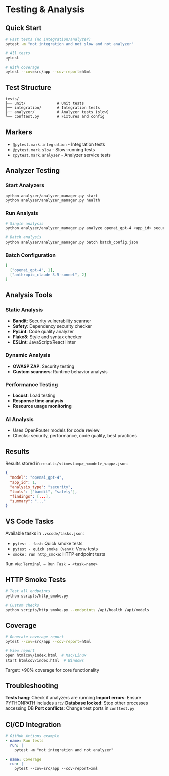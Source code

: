 # Testing & Analysis

## Quick Start

```bash
# Fast tests (no integration/analyzer)
pytest -m "not integration and not slow and not analyzer"

# All tests
pytest

# With coverage
pytest --cov=src/app --cov-report=html
```

## Test Structure

```
tests/
├── unit/              # Unit tests
├── integration/       # Integration tests
├── analyzer/          # Analyzer tests (slow)
└── conftest.py        # Fixtures and config
```

## Markers

- `@pytest.mark.integration` - Integration tests
- `@pytest.mark.slow` - Slow-running tests
- `@pytest.mark.analyzer` - Analyzer service tests

## Analyzer Testing

### Start Analyzers
```bash
python analyzer/analyzer_manager.py start
python analyzer/analyzer_manager.py health
```

### Run Analysis
```bash
# Single analysis
python analyzer/analyzer_manager.py analyze openai_gpt-4 <app_id> security --tools bandit,safety

# Batch analysis
python analyzer/analyzer_manager.py batch batch_config.json
```

### Batch Configuration
```json
[
  ["openai_gpt-4", 1],
  ["anthropic_claude-3.5-sonnet", 2]
]
```

## Analysis Tools

### Static Analysis
- **Bandit**: Security vulnerability scanner
- **Safety**: Dependency security checker
- **PyLint**: Code quality analyzer
- **Flake8**: Style and syntax checker
- **ESLint**: JavaScript/React linter

### Dynamic Analysis
- **OWASP ZAP**: Security testing
- **Custom scanners**: Runtime behavior analysis

### Performance Testing
- **Locust**: Load testing
- **Response time analysis**
- **Resource usage monitoring**

### AI Analysis
- Uses OpenRouter models for code review
- Checks: security, performance, code quality, best practices

## Results

Results stored in `results/<timestamp>_<model>_<app>.json`:
```json
{
  "model": "openai_gpt-4",
  "app_id": 1,
  "analysis_type": "security",
  "tools": ["bandit", "safety"],
  "findings": [...],
  "summary": "..."
}
```

## VS Code Tasks

Available tasks in `.vscode/tasks.json`:
- `pytest - fast`: Quick smoke tests
- `pytest - quick smoke (venv)`: Venv tests
- `smoke: run http_smoke`: HTTP endpoint tests

Run via: `Terminal → Run Task → <task-name>`

## HTTP Smoke Tests

```bash
# Test all endpoints
python scripts/http_smoke.py

# Custom checks
python scripts/http_smoke.py --endpoints /api/health /api/models
```

## Coverage

```bash
# Generate coverage report
pytest --cov=src/app --cov-report=html

# View report
open htmlcov/index.html  # Mac/Linux
start htmlcov/index.html  # Windows
```

Target: >90% coverage for core functionality

## Troubleshooting

**Tests hang**: Check if analyzers are running
**Import errors**: Ensure PYTHONPATH includes `src/`
**Database locked**: Stop other processes accessing DB
**Port conflicts**: Change test ports in `conftest.py`

## CI/CD Integration

```yaml
# GitHub Actions example
- name: Run tests
  run: |
    pytest -m "not integration and not analyzer"
    
- name: Coverage
  run: |
    pytest --cov=src/app --cov-report=xml
```
